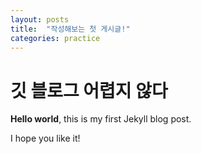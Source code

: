 ```yaml
---
layout: posts
title:  "작성해보는 첫 게시글!"
categories: practice
---
```


# 깃 블로그 어렵지 않다

**Hello world**, this is my first Jekyll blog post.

I hope you like it!